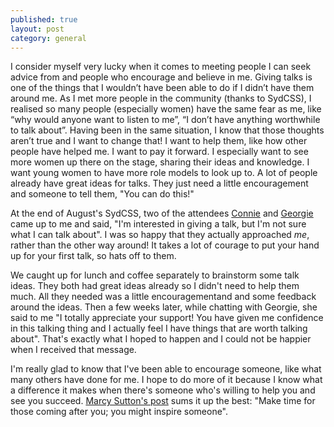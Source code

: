 ```yaml
---
published: true
layout: post
category: general
---
```




I consider myself very lucky when it comes to meeting people I can seek advice from and people who encourage and believe in me. Giving talks is one of the things that I wouldn’t have been able to do if I didn’t have them around me. As I met more people in the community (thanks to SydCSS), I realised so many people (especially women) have the same fear as me, like “why would anyone want to listen to me”, “I don’t have anything worthwhile to talk about”. Having been in the same situation,  I know that those thoughts aren’t true and I want to change that! I want to help them, like how other people have helped me. I want to pay it forward. I especially want to see more women up there on the stage, sharing their ideas and knowledge. I want young women to have more role models to look up to. A lot of people already have great ideas for talks. They just need a little encouragement and someone to tell them, "You can do this!"

At the end of August's SydCSS, two of the attendees [Connie](https://twitter.com/conniecodes) and [Georgie](https://twitter.com/georgiecel) came up to me and said, "I'm interested in giving a talk, but I'm not sure what I can talk about". I was so happy that they actually approached _me_, rather than the other way around! It takes a lot of courage to put your hand up for your first talk, so hats off to them. 

We caught up for lunch and coffee separately to brainstorm some talk ideas. They both had great ideas already so I didn't need to help them much. All they needed was a little encouragementand and some feedback around the ideas. Then a few weeks later, while chatting with Georgie, she said to me "I totally appreciate your support! You have given me confidence in this talking thing and I actually feel I have things that are worth talking about". That's exactly what I hoped to happen and I could not be happier when I received that message. 


I'm really glad to know that I've been able to encourage someone, like what many others have done for me. I hope to do more of it because I know what a difference it makes when there's someone who's willing to help you and see you succeed. [Marcy Sutton's post](https://the-pastry-box-project.net/marcy-sutton/2015-August-26) sums it up the best: "Make time for those coming after you; you might inspire someone".
